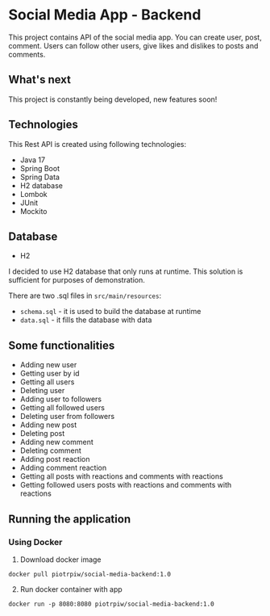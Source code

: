 # Social Media App - Backend

This project contains API of the social media app. You can create user, post, comment. Users can follow other users,
give likes and dislikes to posts and comments.

## What's next

This project is constantly being developed, new features soon!

## Technologies
This Rest API is created using following technologies:
* Java 17
* Spring Boot
* Spring Data
* H2 database
* Lombok
* JUnit
* Mockito

## Database
* H2

I decided to use H2 database that only runs at runtime. This solution is sufficient for purposes of demonstration.

There are two .sql files in `src/main/resources`:
* `schema.sql` - it is used to build the database at runtime
* `data.sql` - it fills the database with data

## Some functionalities
* Adding new user
* Getting user by id
* Getting all users
* Deleting user
* Adding user to followers
* Getting all followed users
* Deleting user from followers
* Adding new post
* Deleting post
* Adding new comment
* Deleting comment
* Adding post reaction
* Adding comment reaction
* Getting all posts with reactions and comments with reactions
* Getting followed users posts with reactions and comments with reactions


## Running the application
### Using Docker
1. Download docker image
```
docker pull piotrpiw/social-media-backend:1.0
```
2. Run docker container with app
```
docker run -p 8080:8080 piotrpiw/social-media-backend:1.0
```

